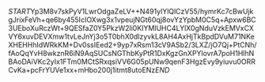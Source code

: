 $START$Yp3M8v7skPyV1LwrOdgaZeLV++N491ylYlQlCzV55/hymrKc7cBwUjkgJrixFeVh+qe6by455IcIOXwg3x1vpeujNGt60qj8ovYzYpbM0C5q+Apxw6BC3UEboXuRczWt+9QESfaZ0Y5PkzW2li0KIYMlUHC4LYlX0gNduVzkEMVxCXVY6xuvDEVXmw1tvLeJnYj3o5T0bhX0dlzyvkL8AH4AxHjTkBpdDVuM71NKeXHEHHhIdWRkKM+Dv0ssIEed2+9yp7xRsm13cV9ASb2/3LXZ/jO7Qj+PtCNh/fAoQqYvH8wkznR6iN9AqSUCsNGThbKyPtR1DxKgzGnXPYlovrA7poH1HlhNBAoDAiVKc2yIx1FTm0MCtSRxqsiVV6G05pUNw9qenF3HgzEvy9yiuvu0ORRCvKa+pcFrYUVe1xx+mHbo200j1itmt8utoENz$END$